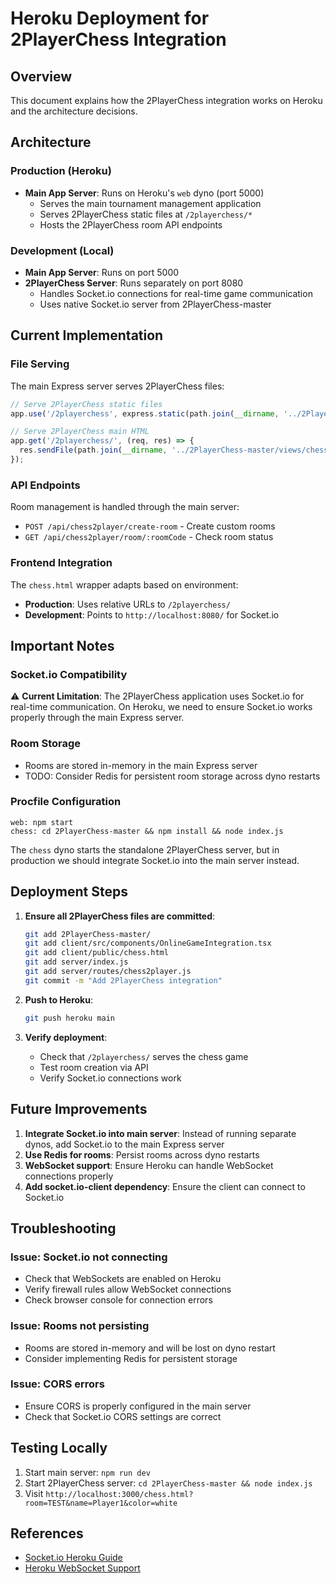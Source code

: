 # Heroku Deployment for 2PlayerChess Integration

## Overview
This document explains how the 2PlayerChess integration works on Heroku and the architecture decisions.

## Architecture

### Production (Heroku)
- **Main App Server**: Runs on Heroku's `web` dyno (port 5000)
  - Serves the main tournament management application
  - Serves 2PlayerChess static files at `/2playerchess/*`
  - Hosts the 2PlayerChess room API endpoints

### Development (Local)
- **Main App Server**: Runs on port 5000
- **2PlayerChess Server**: Runs separately on port 8080
  - Handles Socket.io connections for real-time game communication
  - Uses native Socket.io server from 2PlayerChess-master

## Current Implementation

### File Serving
The main Express server serves 2PlayerChess files:
```javascript
// Serve 2PlayerChess static files
app.use('/2playerchess', express.static(path.join(__dirname, '../2PlayerChess-master/views')));

// Serve 2PlayerChess main HTML
app.get('/2playerchess/', (req, res) => {
  res.sendFile(path.join(__dirname, '../2PlayerChess-master/views/chess.html'));
});
```

### API Endpoints
Room management is handled through the main server:
- `POST /api/chess2player/create-room` - Create custom rooms
- `GET /api/chess2player/room/:roomCode` - Check room status

### Frontend Integration
The `chess.html` wrapper adapts based on environment:
- **Production**: Uses relative URLs to `/2playerchess/`
- **Development**: Points to `http://localhost:8080/` for Socket.io

## Important Notes

### Socket.io Compatibility
⚠️ **Current Limitation**: The 2PlayerChess application uses Socket.io for real-time communication. On Heroku, we need to ensure Socket.io works properly through the main Express server.

### Room Storage
- Rooms are stored in-memory in the main Express server
- TODO: Consider Redis for persistent room storage across dyno restarts

### Procfile Configuration
```
web: npm start
chess: cd 2PlayerChess-master && npm install && node index.js
```

The `chess` dyno starts the standalone 2PlayerChess server, but in production we should integrate Socket.io into the main server instead.

## Deployment Steps

1. **Ensure all 2PlayerChess files are committed**:
   ```bash
   git add 2PlayerChess-master/
   git add client/src/components/OnlineGameIntegration.tsx
   git add client/public/chess.html
   git add server/index.js
   git add server/routes/chess2player.js
   git commit -m "Add 2PlayerChess integration"
   ```

2. **Push to Heroku**:
   ```bash
   git push heroku main
   ```

3. **Verify deployment**:
   - Check that `/2playerchess/` serves the chess game
   - Test room creation via API
   - Verify Socket.io connections work

## Future Improvements

1. **Integrate Socket.io into main server**: Instead of running separate dynos, add Socket.io to the main Express server
2. **Use Redis for rooms**: Persist rooms across dyno restarts
3. **WebSocket support**: Ensure Heroku can handle WebSocket connections properly
4. **Add socket.io-client dependency**: Ensure the client can connect to Socket.io

## Troubleshooting

### Issue: Socket.io not connecting
- Check that WebSockets are enabled on Heroku
- Verify firewall rules allow WebSocket connections
- Check browser console for connection errors

### Issue: Rooms not persisting
- Rooms are stored in-memory and will be lost on dyno restart
- Consider implementing Redis for persistent storage

### Issue: CORS errors
- Ensure CORS is properly configured in the main server
- Check that Socket.io CORS settings are correct

## Testing Locally

1. Start main server: `npm run dev`
2. Start 2PlayerChess server: `cd 2PlayerChess-master && node index.js`
3. Visit `http://localhost:3000/chess.html?room=TEST&name=Player1&color=white`

## References

- [Socket.io Heroku Guide](https://socket.io/docs/v4/using-multiple-nodes/)
- [Heroku WebSocket Support](https://devcenter.heroku.com/articles/websockets)
